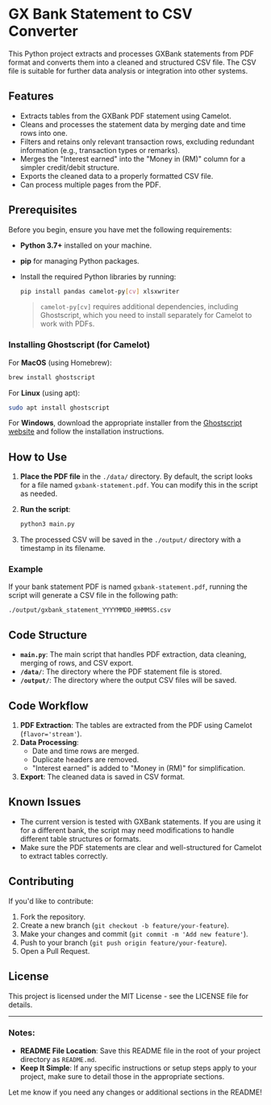 # GX Bank Statement to CSV Converter

This Python project extracts and processes GXBank statements from PDF format and converts them into a cleaned and structured CSV file. The CSV file is suitable for further data analysis or integration into other systems.

## Features

- Extracts tables from the GXBank PDF statement using Camelot.
- Cleans and processes the statement data by merging date and time rows into one.
- Filters and retains only relevant transaction rows, excluding redundant information (e.g., transaction types or remarks).
- Merges the "Interest earned" into the "Money in (RM)" column for a simpler credit/debit structure.
- Exports the cleaned data to a properly formatted CSV file.
- Can process multiple pages from the PDF.

## Prerequisites

Before you begin, ensure you have met the following requirements:

- **Python 3.7+** installed on your machine.
- **pip** for managing Python packages.
- Install the required Python libraries by running:
  ```bash
  pip install pandas camelot-py[cv] xlsxwriter
  ```

  > `camelot-py[cv]` requires additional dependencies, including Ghostscript, which you need to install separately for Camelot to work with PDFs.

### Installing Ghostscript (for Camelot)

For **MacOS** (using Homebrew):
```bash
brew install ghostscript
```

For **Linux** (using apt):
```bash
sudo apt install ghostscript
```

For **Windows**, download the appropriate installer from the [Ghostscript website](https://www.ghostscript.com/download/gsdnld.html) and follow the installation instructions.

## How to Use

1. **Place the PDF file** in the `./data/` directory. By default, the script looks for a file named `gxbank-statement.pdf`. You can modify this in the script as needed.
   
2. **Run the script**:
   ```bash
   python3 main.py
   ```

3. The processed CSV will be saved in the `./output/` directory with a timestamp in its filename.

### Example

If your bank statement PDF is named `gxbank-statement.pdf`, running the script will generate a CSV file in the following path:
```
./output/gxbank_statement_YYYYMMDD_HHMMSS.csv
```

## Code Structure

- **`main.py`**: The main script that handles PDF extraction, data cleaning, merging of rows, and CSV export.
- **`/data/`**: The directory where the PDF statement file is stored.
- **`/output/`**: The directory where the output CSV files will be saved.

## Code Workflow

1. **PDF Extraction**: The tables are extracted from the PDF using Camelot (`flavor='stream'`).
2. **Data Processing**: 
    - Date and time rows are merged.
    - Duplicate headers are removed.
    - "Interest earned" is added to "Money in (RM)" for simplification.
3. **Export**: The cleaned data is saved in CSV format.
   
## Known Issues

- The current version is tested with GXBank statements. If you are using it for a different bank, the script may need modifications to handle different table structures or formats.
- Make sure the PDF statements are clear and well-structured for Camelot to extract tables correctly.

## Contributing

If you'd like to contribute:

1. Fork the repository.
2. Create a new branch (`git checkout -b feature/your-feature`).
3. Make your changes and commit (`git commit -m 'Add new feature'`).
4. Push to your branch (`git push origin feature/your-feature`).
5. Open a Pull Request.

## License

This project is licensed under the MIT License - see the LICENSE file for details.

---

### Notes:
- **README File Location**: Save this README file in the root of your project directory as `README.md`.
- **Keep It Simple**: If any specific instructions or setup steps apply to your project, make sure to detail those in the appropriate sections.

Let me know if you need any changes or additional sections in the README!
